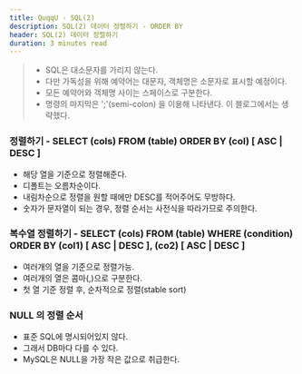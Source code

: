 ```yaml
---
title: QuqqU - SQL(2)
description: SQL(2) 데이터 정렬하기 - ORDER BY
header: SQL(2) 데이터 정렬하기
duration: 3 minutes read
---
```


>- SQL은 대소문자를 가리지 않는다.
>- 다만 가독성을 위해 예약어는 대문자, 객체명은 소문자로 표시할 예정이다.
>- 모든 예약어와 객체명 사이는 스페이스로 구분한다.
>- 명령의 마지막은 ';'(semi-colon) 을 이용해 나타낸다. 이 블로그에서는 생략했다.

### 정렬하기 - SELECT (cols) FROM (table) ORDER BY (col) [ ASC | DESC ]
- 해당 열을 기준으로 정렬해준다.
- 디폴트는 오름차순이다.
- 내림차순으로 정렬을 원할 때에만 DESC를 적어주어도 무방하다.
- 숫자가 문자열이 되는 경우, 정렬 순서는 사전식을 따라가므로 주의한다.


### 복수열 정렬하기 - SELECT (cols) FROM (table) WHERE (condition) ORDER BY (col1) [ ASC | DESC ], (co2) [ ASC | DESC ]
- 여러개의 열을 기준으로 정렬가능.
- 여러개의 열은 콤마(,)으로 구분한다.
- 첫 열 기준 정렬 후, 순차적으로 정렬(stable sort)


### NULL 의 정렬 순서
- 표준 SQL에 명시되어있지 않다.
- 그래서 DB마다 다를 수 있다.
- MySQL은 NULL을 가장 작은 값으로 취급한다.

